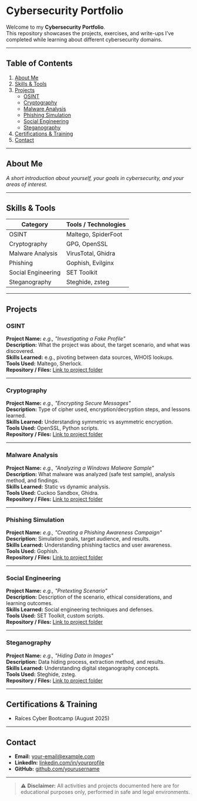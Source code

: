 # Cybersecurity Portfolio

Welcome to my **Cybersecurity Portfolio**.  
This repository showcases the projects, exercises, and write-ups I’ve completed while learning about different cybersecurity domains.

---

## Table of Contents
1. [About Me](#about-me)
2. [Skills & Tools](#skills--tools)
3. [Projects](#projects)
   - [OSINT](#osint)
   - [Cryptography](#cryptography)
   - [Malware Analysis](#malware-analysis)
   - [Phishing Simulation](#phishing-simulation)
   - [Social Engineering](#social-engineering)
   - [Steganography](#steganography)
4. [Certifications & Training](#certifications--training)
5. [Contact](#contact)

---

## About Me
_A short introduction about yourself, your goals in cybersecurity, and your areas of interest._

---

## Skills & Tools

| Category         | Tools / Technologies |
|------------------|----------------------|
| OSINT            | Maltego, SpiderFoot |
| Cryptography     | GPG, OpenSSL |
| Malware Analysis | VirusTotal, Ghidra |
| Phishing         | Gophish, Evilginx |
| Social Engineering | SET Toolkit |
| Steganography    | Steghide, zsteg |

---

## Projects

### OSINT
**Project Name:** _e.g., "Investigating a Fake Profile"_  
**Description:** What the project was about, the target scenario, and what was discovered.  
**Skills Learned:** e.g., pivoting between data sources, WHOIS lookups.  
**Tools Used:** Maltego, Sherlock.  
**Repository / Files:** [Link to project folder](./osint/)  

---

### Cryptography
**Project Name:** _e.g., "Encrypting Secure Messages"_  
**Description:** Type of cipher used, encryption/decryption steps, and lessons learned.  
**Skills Learned:** Understanding symmetric vs asymmetric encryption.  
**Tools Used:** OpenSSL, Python scripts.  
**Repository / Files:** [Link to project folder](./cryptography/)  

---

### Malware Analysis
**Project Name:** _e.g., "Analyzing a Windows Malware Sample"_  
**Description:** What malware was analyzed (safe test sample), analysis method, and findings.  
**Skills Learned:** Static vs dynamic analysis.  
**Tools Used:** Cuckoo Sandbox, Ghidra.  
**Repository / Files:** [Link to project folder](./malware/)  

---

### Phishing Simulation
**Project Name:** _e.g., "Creating a Phishing Awareness Campaign"_  
**Description:** Simulation goals, target audience, and results.  
**Skills Learned:** Understanding phishing tactics and user awareness.  
**Tools Used:** Gophish.  
**Repository / Files:** [Link to project folder](./phishing/)  

---

### Social Engineering
**Project Name:** _e.g., "Pretexting Scenario"_  
**Description:** Description of the scenario, ethical considerations, and learning outcomes.  
**Skills Learned:** Social engineering techniques and defenses.  
**Tools Used:** SET Toolkit, custom scripts.  
**Repository / Files:** [Link to project folder](./social-engineering/)  

---

### Steganography
**Project Name:** _e.g., "Hiding Data in Images"_  
**Description:** Data hiding process, extraction method, and results.  
**Skills Learned:** Understanding digital steganography concepts.  
**Tools Used:** Steghide, zsteg.  
**Repository / Files:** [Link to project folder](./steganography/)  

---

## Certifications & Training
- Raíces Cyber Bootcamp (August 2025)

---

## Contact
- **Email:** [your-email@example.com](mailto:your-email@example.com)
- **LinkedIn:** [linkedin.com/in/yourprofile](https://linkedin.com/in/yourprofile)
- **GitHub:** [github.com/yourusername](https://github.com/yourusername)

---

> ⚠ **Disclaimer:** All activities and projects documented here are for educational purposes only, performed in safe and legal environments.
